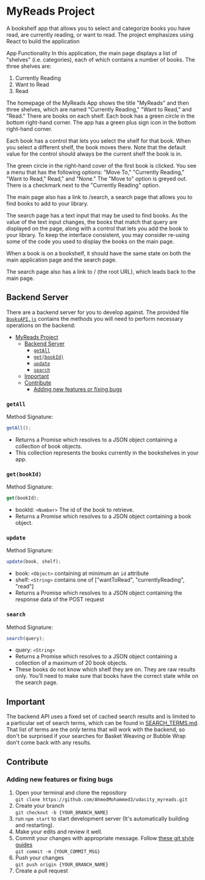 # MyReads Project

A bookshelf app that allows you to select and categorize books you have read, are currently reading, or want to read. The project emphasizes using React to build the application

App Functionality
In this application, the main page displays a list of "shelves" (i.e. categories), each of which contains a number of books. The three shelves are:

1. Currently Reading
2. Want to Read
3. Read

The homepage of the MyReads App shows the title "MyReads" and then three shelves, which are named "Currently Reading," "Want to Read," and "Read." There are books on each shelf. Each book has a green circle in the bottom right-hand corner. The app has a green plus sign icon in the bottom right-hand corner.

Each book has a control that lets you select the shelf for that book. When you select a different shelf, the book moves there. Note that the default value for the control should always be the current shelf the book is in.

The green circle in the right-hand cover of the first book is clicked. You see a menu that has the following options: "Move To," "Currently Reading," "Want to Read," Read," and "None." The "Move to" option is greyed out. There is a checkmark next to the "Currently Reading" option.

The main page also has a link to /search, a search page that allows you to find books to add to your library.

The search page has a text input that may be used to find books. As the value of the text input changes, the books that match that query are displayed on the page, along with a control that lets you add the book to your library. To keep the interface consistent, you may consider re-using some of the code you used to display the books on the main page.

When a book is on a bookshelf, it should have the same state on both the main application page and the search page.

The search page also has a link to / (the root URL), which leads back to the main page.

## Backend Server

There are a backend server for you to develop against. The provided file [`BooksAPI.js`](src/BooksAPI.js) contains the methods you will need to perform necessary operations on the backend:

- [MyReads Project](#myreads-project)
  - [Backend Server](#backend-server)
    - [`getAll`](#getall)
    - [`get(bookId)`](#getbookid)
    - [`update`](#update)
    - [`search`](#search)
  - [Important](#important)
  - [Contribute](#contribute)
    - [Adding new features or fixing bugs](#adding-new-features-or-fixing-bugs)

### `getAll`

Method Signature:

```js
getAll();
```

- Returns a Promise which resolves to a JSON object containing a collection of book objects.
- This collection represents the books currently in the bookshelves in your app.

### `get(bookId)`

Method Signature:

```js
get(bookId);
```

- bookId: `<Number>` The id of the book to retrieve.
- Returns a Promise which resolves to a JSON object containing a book object.
### `update`

Method Signature:

```js
update(book, shelf);
```

- book: `<Object>` containing at minimum an `id` attribute
- shelf: `<String>` contains one of ["wantToRead", "currentlyReading", "read"]
- Returns a Promise which resolves to a JSON object containing the response data of the POST request

### `search`

Method Signature:

```js
search(query);
```

- query: `<String>`
- Returns a Promise which resolves to a JSON object containing a collection of a maximum of 20 book objects.
- These books do not know which shelf they are on. They are raw results only. You'll need to make sure that books have the correct state while on the search page.

## Important

The backend API uses a fixed set of cached search results and is limited to a particular set of search terms, which can be found in [SEARCH_TERMS.md](SEARCH_TERMS.md). That list of terms are the _only_ terms that will work with the backend, so don't be surprised if your searches for Basket Weaving or Bubble Wrap don't come back with any results.

## Contribute

### Adding new features or fixing bugs

1. Open your terminal and clone the repository<br/>
   `git clone https://github.com/AhmedMohammed3/udacity_myreads.git`
2. Create your branch<br/>
   `git checkout -b {YOUR_BRANCH_NAME}`
3. run `npm start` to start development server (It's automatically building and restarting).
4. Make your edits and review it well.
5. Commit your changes with appropriate message. Follow [these git style guides](https://udacity.github.io/git-styleguide/)<br/>
   `git commit -m {YOUR_COMMIT_MSG}`
6. Push your changes<br/>
   `git push origin {YOUR_BRANCH_NAME}`
7. Create a pull request